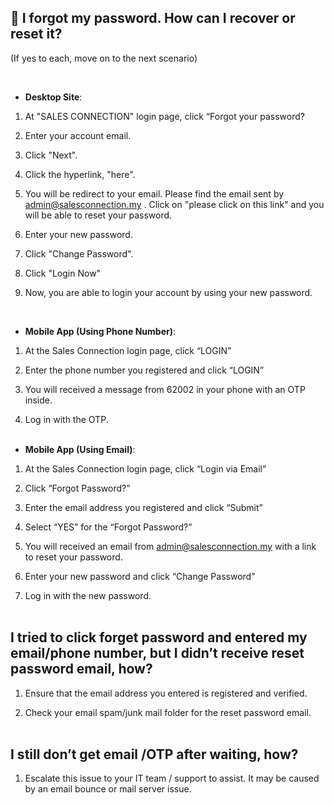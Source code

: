 
## 🔑 I forgot my password. How can I recover or reset it?
<aside>
(If yes to each, move on to the next scenario)

<br> <!-- Adding one line space -->

 - **Desktop Site**:

  1. At "SALES CONNECTION" login page, click “Forgot your password?

  2. Enter your account email.

  3. Click "Next".
  
  4. Click the hyperlink, "here".
 
  5. You will be redirect to your email. Please find the email sent by admin@salesconnection.my . Click on "please click on this link" and you will be able to reset your password.

  6. Enter your new password.

  7. Click "Change Password".

  8. Click "Login Now"

  9. Now, you are able to login your account by using your new password.


<br>
     
  - **Mobile App (Using Phone Number)**:

 1. At the Sales Connection login page, click “LOGIN”

 2. Enter the phone number you registered and click  “LOGIN”

 3. You will received a message from 62002 in your phone with an OTP inside.

 4. Log in with the OTP.
    <br><br>

- **Mobile App (Using Email)**:

 1. At the Sales Connection login page, click “Login via Email”

 2. Click “Forgot Password?”

 3. Enter the email address you registered and click “Submit”

 4. Select “YES” for the “Forgot Password?”

 5. You will received an email from admin@salesconnection.my with a link to reset your password.

 6. Enter your new password and click “Change Password”

 7. Log in with the new password.<br><br>

## I tried to click forget password and entered my email/phone number, but I didn’t receive reset password email, how?
<aside>

 1. Ensure that the email address you entered is registered and verified.

 2. Check your email spam/junk mail folder for the reset password email.<br><br>

## I still don’t get email /OTP after waiting, how?
<aside>

  1. Escalate this issue to your IT team / support to assist. It may be caused by an email bounce or mail server issue.



